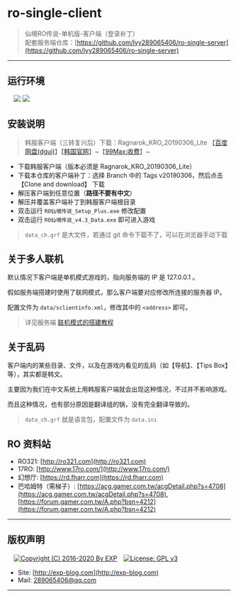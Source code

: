 ﻿# ro-single-client

> 仙境RO传说-单机版-客户端（登录补丁）
<br/>配套服务端仓库：[https://github.com/lyy289065406/ro-single-server](https://github.com/lyy289065406/ro-single-server)

------

## 运行环境

　![](https://img.shields.io/badge/Platform-Windows%207%2f8%2f10%20x64-brightgreen.svg) ![](https://img.shields.io/badge/Platform-Windows%20Server%202003%2f2012%20x64-brightgreen.svg) 


## 安装说明

> 韩服客户端（三转复兴后）下载：Ragnarok_KRO_20190306_Lite 【[百度网盘(dgui)](https://pan.baidu.com/s/1vrh-9wE29tfZvDiS10wkxw)】【[韩国官网](http://ro.gnjoy.com/pds/down/)】~【[99Max:收费](http://www.99max.me/thread-485-1-1.html)】~

- 下载韩服客户端（版本必须是 Ragnarok_KRO_20190306_Lite）
- 下载本仓库的客户端补丁：选择 Branch 中的 Tags v20190306，然后点击 【Clone and download】 下载
- 解压客户端到任意位置（<b>路径不要有中文</b>）
- 解压并覆盖客户端补丁到韩服客户端根目录
- 双击运行 `RO仙境传说_Setup_Plus.exe` 修改配置
- 双击运行 `RO仙境传说_v4.3_Data.exe` 即可进入游戏

> `data_ch.grf` 是大文件，若通过 git 命令下载不了，可以在浏览器手动下载


## 关于多人联机

默认情况下客户端是单机模式游戏的，指向服务端的 IP 是 127.0.0.1 。

假如服务端搭建时使用了联网模式，那么客户端要对应修改所连接的服务器 IP。

配置文件为 `data/sclientinfo.xml`，修改其中的 `<address>` 即可。

> 详见服务端 [联机模式的搭建教程](https://github.com/lyy289065406/ro-single-server#0x06-%E6%80%8E%E6%A0%B7%E6%90%AD%E5%BB%BA%E8%81%94%E6%9C%BA%E6%9C%8D%E5%8A%A1%E5%99%A8)


## 关于乱码

客户端内的某些目录、文件，以及在游戏内看见的乱码（如【导航】、【Tips Box】等），其实都是韩文。

主要因为我们在中文系统上用韩服客户端就会出现这种情况，不过并不影响游戏。

而且这种情况，也有部分原因是翻译组的锅，没有完全翻译导致的。

> `data_ch.grf` 就是语言包，配置文件为 `data.ini`


## RO 资料站

- RO321: [http://ro321.com](http://ro321.com)
- 17RO: [http://www.17ro.com/](http://www.17ro.com/)
- 幻想厅: [https://rd.fharr.com](https://rd.fharr.com)
- 巴哈姆特（需梯子）: [https://acg.gamer.com.tw/acgDetail.php?s=4708](https://acg.gamer.com.tw/acgDetail.php?s=4708), [https://forum.gamer.com.tw/A.php?bsn=4212](https://forum.gamer.com.tw/A.php?bsn=4212)


------
## 版权声明

　[![Copyright (C) 2016-2020 By EXP](https://img.shields.io/badge/Copyright%20(C)-2016~2019%20By%20EXP-blue.svg)](http://exp-blog.com)　[![License: GPL v3](https://img.shields.io/badge/License-GPL%20v3-blue.svg)](https://www.gnu.org/licenses/gpl-3.0)
  

- Site: [http://exp-blog.com](http://exp-blog.com) 
- Mail: <a href="mailto:289065406@qq.com?subject=[EXP's Github]%20Your%20Question%20（请写下您的疑问）&amp;body=What%20can%20I%20help%20you?%20（需要我提供什么帮助吗？）">289065406@qq.com</a>


------
